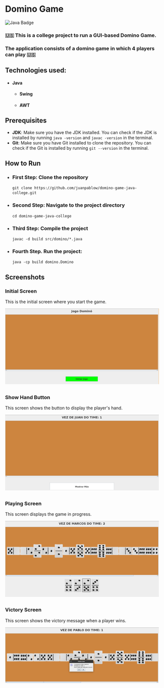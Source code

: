 # Domino Game

![Java Badge](https://img.shields.io/badge/Java-ED8B00?style=for-the-badge&logo=openjdk&logoColor=white)

### 🇺🇸 This is a college project to run a GUI-based Domino Game. 
### The application consists of a domino game in which 4 players can play 🇺🇸

##
## Technologies used:
  - #### Java
    - #### Swing
    - #### AWT

## Prerequisites
  - **JDK**: Make sure you have the JDK installed. You can check if the JDK is installed by running `java -version` and `javac -version` in the terminal.
  - **Git**: Make sure you have Git installed to clone the repository. You can check if the Git is installed by running `git --version` in the terminal.

## How to Run

 - ### First Step: Clone the repository
    ```console
    git clone https://github.com/juanpablow/domino-game-java-college.git
    ```
 - ### Second Step: Navigate to the project directory
    ```console
    cd domino-game-java-college
    ```
 - ### Third Step: Compile the project
    ```console
    javac -d build src/domino/*.java
    ```
 - ### Fourth Step. Run the project:
    ```console
    java -cp build domino.Domino
    ```
## Screenshots

### Initial Screen

This is the initial screen where you start the game.

![Initial Screen](https://github.com/juanpablow/domino-game-java-college/blob/main/docs/images/screen_start.png)
##
### Show Hand Button

This screen shows the button to display the player's hand.

![Show Hand Button](https://github.com/juanpablow/domino-game-java-college/blob/main/docs/images/screen_show_hand.png)
##
### Playing Screen

This screen displays the game in progress.

![Playing Screen](https://github.com/juanpablow/domino-game-java-college/blob/main/docs/images/screen_playing.png)
##
### Victory Screen

This screen shows the victory message when a player wins.

![Victory Screen](https://github.com/juanpablow/domino-game-java-college/blob/main/docs/images/screen_win.png)
